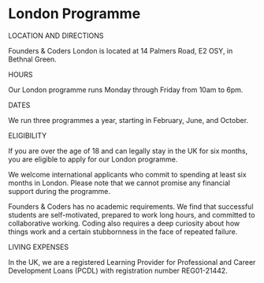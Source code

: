 # London Programme

LOCATION AND DIRECTIONS

Founders & Coders London is located at 14 Palmers Road, E2 OSY, in Bethnal Green. 

HOURS

Our London programme runs Monday through Friday from 10am to 6pm.

DATES

We run three programmes a year, starting in February, June, and October.

ELIGIBILITY

If you are over the age of 18 and can legally stay in the UK for six months, you are eligible to apply for our London programme. 

We welcome international applicants who commit to spending at least six months in London. Please note that we cannot promise any financial support during the programme.

Founders & Coders has no academic requirements. We find that successful students are self-motivated, prepared to work long hours, and committed to collaborative working. Coding also requires a deep curiosity about how things work and a certain stubbornness in the face of repeated failure.

LIVING EXPENSES

In the UK, we are a registered Learning Provider for Professional and Career Development Loans (PCDL) with registration number REG01-21442.
